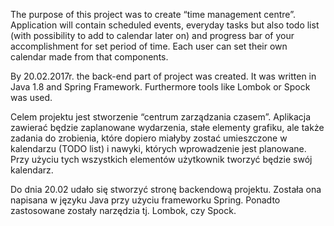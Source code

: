 The purpose of this project was to create “time management centre”. Application will contain scheduled events, everyday tasks but also todo list (with possibility to add to calendar later on) and progress bar of your accomplishment for set period of time. Each user can set their own calendar made from that components.
 
By 20.02.2017r. the back-end part of project was created. It was written in Java 1.8 and Spring Framework. Furthermore tools like Lombok or Spock was used.

Celem projektu jest stworzenie “centrum zarządzania czasem”. Aplikacja zawierać będzie zaplanowane wydarzenia, stałe elementy grafiku, ale także zadania do zrobienia, które dopiero miałyby zostać umieszczone w kalendarzu (TODO list) i nawyki, których wprowadzenie jest planowane. Przy użyciu tych wszystkich elementów użytkownik tworzyć będzie swój kalendarz. 

Do dnia 20.02 udało się stworzyć stronę backendową projektu. Została ona napisana w języku Java przy użyciu frameworku Spring. 
Ponadto zastosowane zostały narzędzia tj. Lombok, czy Spock.
